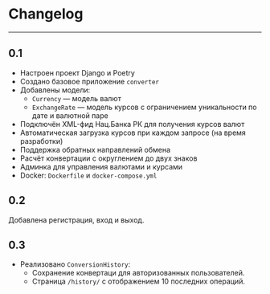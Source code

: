 # Changelog
---

## 0.1
- Настроен проект Django и Poetry
- Создано базовое приложение `converter`
- Добавлены модели:
  - `Currency` — модель валют
  - `ExchangeRate` — модель курсов с ограничением уникальности по дате и валютной паре
- Подключён XML-фид Нац.Банка РК для получения курсов валют
- Автоматическая загрузка курсов при каждом запросе (на время разработки)
- Поддержка обратных направлений обмена
- Расчёт конвертации с округлением до двух знаков
- Админка для управления валютами и курсами
- Docker: `Dockerfile` и `docker-compose.yml`

## 0.2
Добавлена регистрация, вход и выход.  

## 0.3
- Реализовано `ConversionHistory`:
  - Сохранение конвертаци для авторизованных пользователей.
  - Страница `/history/` с отображением 10 последних операций.